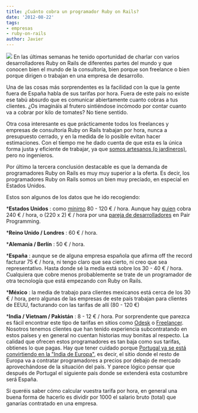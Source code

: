```yaml
---
title: ¿Cuánto cobra un programador Ruby on Rails?
date: '2012-08-22'
tags:
- empresas
- ruby-on-rails
author: Javier
---
```


![](https://diacode-blog.s3-eu-west-1.amazonaws.com/2012/08/money.jpg)
En las últimas semanas he tenido oportunidad de charlar con varios desarrolladores Ruby on Rails de diferentes partes del mundo y que conocen bien el mundo de la consultoría, bien porque son freelance o bien porque dirigen o trabajan en una empresa de desarrollo.

Una de las cosas más sorprendentes es la facilidad con la que la gente fuera de España habla de sus tarifas por hora. Fuera de este país no existe ese tabú absurdo que es comunicar abiertamente cuanto cobras a tus clientes. ¿Os imagináis al frutero sintiéndose incómodo por contar cuanto va a cobrar por kilo de tomates? No tiene sentido.

Otra cosa interesante es que prácticamente todos los freelances y empresas de consultoría Ruby on Rails trabajan por hora, nunca a presupuesto cerrado, y en la medida de lo posible evitan hacer estimaciones. Con el tiempo me he dado cuenta de que esta es la única forma justa y eficiente de trabajar, ya que 
[somos artesanos (o jardineros)](http://blog.diacode.com/jardineros-y-no-ingenieros), pero no ingenieros.

Por último la tercera conclusión destacable es que la demanda de programadores Ruby on Rails es muy muy superior a la oferta. Es decir, los programadores Ruby on Rails somos un bien muy preciado, en especial en Estados Unidos.

Estos son algunos de los datos que he ido recogiendo:


***Estados Unidos**
: como 
[mínimo](http://rubyfreelancers.com/the-ruby-freelancers-show-006-setting-your-rate/) 80 - 120 € / hora. Aunque hay 
[quien](http://blog.obiefernandez.com/content/2011/11/hiring-me-as-a-consultant.html) cobra 240 € / hora, o (220 x 2) € / hora por una 
[pareja de desarrolladores](http://thunderboltlabs.com/) en 
Pair Programming.

	
***Reino Unido / Londres**
: 60 € / hora.

	
***Alemania / Berlín**
: 50 € / hora.

	
***España**
: aunque se de alguna empresa española que afirma 
off the record facturar 75 € / hora, ni tengo claro que sea cierto, ni creo que sea representativo. Hasta donde sé la media está sobre los 30 - 40 € / hora. Cualquiera que cobre menos probablemente se trate de un programador de otra tecnología que está empezando con Ruby on Rails.

	
***México**
: la media de trabajo para clientes mexicanos está cerca de los 30 € / hora, pero algunas de las empresas de este país trabajan para clientes de EEUU, facturando con las tarifas de allí (80 - 120 €)

	
***India / Vietnam / Pakistán**
: 8 - 12 € / hora. Por sorprendente que parezca es fácil encontrar este tipo de tarifas en sitios como 
[Odesk](http://odesk.com) o 
[Freelancer](http://freelancer.com). Nosotros tenemos clientes que han tenido experiencia subcontratando en estos países y en general no cuentan historias muy bonitas al respecto. La calidad que ofrecen estos programadores es tan baja como sus tarifas, obtienes lo que pagas.
Hay que tener cuidado porque 
[Portugal ya se está convirtiendo en la "India de Europa"](http://www.businessweek.com/articles/2012-08-09/portugal-shows-how-euro-crisis-is-shuffling-the-tech-order), es decir, el sitio donde el resto de Europa va a contratar programadores a precios por debajo de mercado aprovechándose de la situación del país. Y parece lógico pensar que después de Portugal el siguiente país donde se extenderá esta costumbre será España.

Si queréis saber cómo calcular vuestra tarifa por hora, en general una buena forma de hacerlo es dividir por 1000 el salario bruto (total) que ganarías contratado en una empresa.
